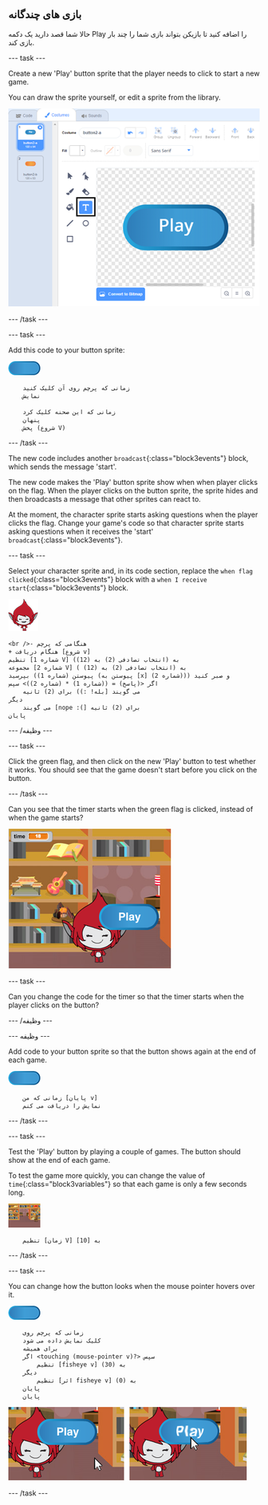 ## بازی های چندگانه

حالا شما قصد دارید یک دکمه Play را اضافه کنید تا بازیکن بتواند بازی شما را چند بار بازی کند.

\--- task \---

Create a new 'Play' button sprite that the player needs to click to start a new game.

You can draw the sprite yourself, or edit a sprite from the library.

![Picture of the play button](images/brain-play.png)

\--- /task \---

\--- task \---

Add this code to your button sprite:

![Button sprite](images/button-sprite.png)

```blocks3
    زمانی که پرچم روی آن کلیک کنید
    نمایش

    زمانی که این صحنه کلیک کرد
    پنهان
    پخش (شروع V)
```

\--- /task \---

The new code includes another `broadcast`{:class="block3events"} block, which sends the message 'start'.

The new code makes the 'Play' button sprite show when when player clicks on the flag. When the player clicks on the button sprite, the sprite hides and then broadcasts a message that other sprites can react to.

At the moment, the character sprite starts asking questions when the player clicks the flag. Change your game's code so that character sprite starts asking questions when it receives the 'start' `broadcast`{:class="block3events"}.

\--- task \---

Select your character sprite and, in its code section, replace the `when flag clicked`{:class="block3events"} block with a `when I receive start`{:class="block3events"} block.

![Character sprite](images/giga-sprite.png)

```blocks3
<br />- هنگامی که پرچم
+ هنگام دریافت [شروع v]
تنظیم [شماره 1 V] به (انتخاب تصادفی (2) به (12))
مجموعه [شماره 2 V] به (انتخاب تصادفی (2) به (12) )
بپرسید (پیوستن (شماره 1) (پیوستن به [x] (شماره 2))) و صبر کنید
اگر <(پاسخ) = ((شماره 1) * (شماره 2))> سپس
    می گویند [بله! :)) برای (2) ثانیه
دیگر
    می گویند [nope :(] برای (2) ثانیه
پایان
```

\--- /وظیفه \---

\--- task \---

Click the green flag, and then click on the new 'Play' button to test whether it works. You should see that the game doesn't start before you click on the button.

\--- /task \---

Can you see that the timer starts when the green flag is clicked, instead of when the game starts?

![Timer has started](images/brain-timer-bug.png)

\--- task \---

Can you change the code for the timer so that the timer starts when the player clicks on the button?

\--- /وظیفه \---

\--- وظیفه \---

Add code to your button sprite so that the button shows again at the end of each game.

![Button sprite](images/button-sprite.png)

```blocks3
    زمانی که من [پایان v]
    نمایش را دریافت می کنم
```

\--- /task \---

\--- task \---

Test the 'Play' button by playing a couple of games. The button should show at the end of each game.

To test the game more quickly, you can change the value of `time`{:class="block3variables"} so that each game is only a few seconds long.

![Stage](images/stage-sprite.png)

```blocks3
    تنظیم [زمان V] به [10]
```

\--- /task \---

\--- task \---

You can change how the button looks when the mouse pointer hovers over it.

![Button](images/button-sprite.png)

```blocks3
    زمانی که پرچم روی
    کلیک نمایش داده می شود
    برای همیشه
    اگر <touching (mouse-pointer v)?> سپس
        تنظیم [fisheye v] به (30)
    دیگر
        تنظیم [اثر fisheye v] به (0)
    پایان
    پایان
```

![screenshot](images/brain-fisheye.png)

\--- /task \---